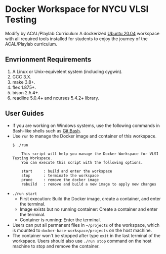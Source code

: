 # Docker Workspace for NYCU VLSI Testing
Modify by ACAL/Playlab Curriculum
A dockerized [Ubuntu 20.04](https://hub.docker.com/_/ubuntu/) workspace with all required tools installed for students to enjoy the journey of the ACAL/Playlab curriculum.
## Envrionment Requirements
   1. A Linux or Unix-equivelent system (including cygwin).
   2. GCC 3.X.
   3. make 3.8+.
   3. flex 1.875+.
   3. bison 2.5.4+.
   3. readline 5.0.4+ and ncurses 5.4.2+ library.
## User Guides
- If you are working on Windows systems, use the following commands in Bash-like shells such as [Git Bash](https://git-scm.com/download/win).
- Use `run` to manage the Docker image and container of this workspace.
    ```
    $ ./run

        This script will help you manage the Docker Workspace for VLSI Testing Workspace.
        You can execute this script with the following options.

        start     : build and enter the workspace
        stop      : terminate the workspace
        prune     : remove the docker image
        rebuild   : remove and build a new image to apply new changes
    ```
- `./run start`
    - First execution: Build the Docker image, create a container, and enter the terminal.
    - Image exists but no running container: Create a container and enter the terminal.
    - Container is running: Enter the terminal.
- Users can put all permanent files in `~/projects` of the workspace, which is mounted to `docker-base-workspace/projects` on the host machine.
- The container won't be stopped after type `exit` in the last terminal of the workspace. Users should also use `./run stop` command on the host machine to stop and remove the container.
